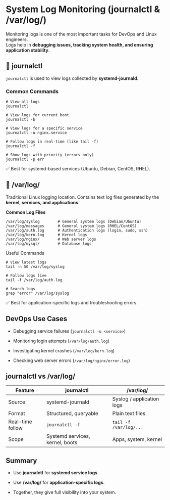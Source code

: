 # System Log Monitoring (journalctl & /var/log/)

Monitoring logs is one of the most important tasks for DevOps and Linux engineers.  
Logs help in **debugging issues, tracking system health, and ensuring application stability**.


## 🔹 journalctl
`journalctl` is used to view logs collected by **systemd-journald**.

### Common Commands
```
# View all logs
journalctl

# View logs for current boot
journalctl -b

# View logs for a specific service
journalctl -u nginx.service

# Follow logs in real-time (like tail -f)
journalctl -f

# Show logs with priority (errors only)
journalctl -p err
```
✅ Best for systemd-based services (Ubuntu, Debian, CentOS, RHEL).

## 🔹 /var/log/

Traditional Linux logging location.
Contains text log files generated by the **kernel, services, and applications**.

**Common Log Files**
```
/var/log/syslog        # General system logs (Debian/Ubuntu)
/var/log/messages      # General system logs (RHEL/CentOS)
/var/log/auth.log      # Authentication logs (login, sudo, ssh)
/var/log/kern.log      # Kernel logs
/var/log/nginx/        # Web server logs
/var/log/mysql/        # Database logs
```
Useful Commands
```
# View latest logs
tail -n 50 /var/log/syslog

# Follow logs live
tail -f /var/log/auth.log

# Search logs
grep "error" /var/log/syslog
```
✅ Best for application-specific logs and troubleshooting errors.
## DevOps Use Cases

- Debugging service failures (`journalctl -u <service>`)

- Monitoring login attempts (`/var/log/auth.log`)

- Investigating kernel crashes (`/var/log/kern.log`)

- Checking web server errors (`/var/log/nginx/error.log`)
## journalctl vs /var/log/
| Feature          | journalctl                      | /var/log/                 |
| ---------------- | ------------------------------- | ------------------------- |
| Source           | systemd-journald                | Syslog / application logs |
| Format           | Structured, queryable           | Plain text files          |
| Real-time follow | `journalctl -f`                 | `tail -f /var/log/...`    |
| Scope            | Systemd services, kernel, boots | Apps, system, kernel      |

## Summary

- Use **journalctl** for **systemd service logs**.

- Use **/var/log/** for **application-specific logs**.

- Together, they give full visibility into your system.